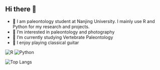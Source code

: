 ## Hi there 👋

- 🔭 I am paleontology student at Nanjing University. I mainly use R and Python for my research and projects.
- 👀 I’m interested in paleontology and photography
- 🌱 I’m currently studying Vertebrate Paleontology
- :guitar: I enjoy playing classical guitar

![R](https://img.shields.io/badge/R-90d5ff?style=flat-square&logo=R&logoColor=white) ![Python](https://img.shields.io/badge/Python-3373A7?style=flat-square&logo=python&logoColor=white)

![Top Langs](https://github-readme-stats.vercel.app/api/top-langs/?username=BOBOXY&layout=donut&theme=tokyonight&card_width=10)

<!--
**BOBOXY/BOBOXY** is a ✨ _special_ ✨ repository because its `README.md` (this file) appears on your GitHub profile.

Here are some ideas to get you started:

- 🔭 I’m currently working on ...
- 🌱 I’m currently learning ...
- 👯 I’m looking to collaborate on ...
- 🤔 I’m looking for help with ...
- 💬 Ask me about ...
- 📫 How to reach me: ...
- 😄 Pronouns: ...
- ⚡ Fun fact: ...

![decription](https://img.shields.io/badge/Language-R-blue) ![decription](https://img.shields.io/badge/Language-Python-green)
https://shields.io/
https://github.com/simple-icons/simple-icons/blob/develop/slugs.md
-->
